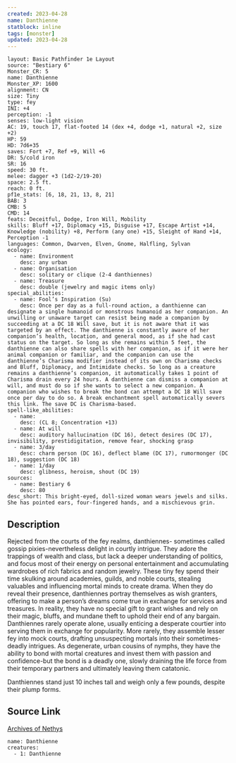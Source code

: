```yaml
---
created: 2023-04-28
name: Danthienne
statblock: inline
tags: [monster]
updated: 2023-04-28
---
```

```statblock
layout: Basic Pathfinder 1e Layout
source: "Bestiary 6"
Monster_CR: 5
name: Danthienne
Monster_XP: 1600
alignment: CN
size: Tiny
type: fey
INI: +4
perception: -1
senses: low-light vision
AC: 19, touch 17, flat-footed 14 (dex +4, dodge +1, natural +2, size +2)
HP: 59
HD: 7d6+35
saves: Fort +7, Ref +9, Will +6
DR: 5/cold iron
SR: 16
speed: 30 ft.
melee: dagger +3 (1d2-2/19-20)
space: 2.5 ft.
reach: 0 ft.
pf1e_stats: [6, 18, 21, 13, 8, 21]
BAB: 3
CMB: 5
CMD: 14
feats: Deceitful, Dodge, Iron Will, Mobility
skills: Bluff +17, Diplomacy +15, Disguise +17, Escape Artist +14, Knowledge (nobility) +8, Perform (any one) +15, Sleight of Hand +14, Perception -1
languages: Common, Dwarven, Elven, Gnome, Halfling, Sylvan
ecology:
  - name: Environment
    desc: any urban
  - name: Organisation
    desc: solitary or clique (2-4 danthiennes)
  - name: Treasure
    desc: double (jewelry and magic items only)
special_abilities:
  - name: Fool’s Inspiration (Su)
    desc: Once per day as a full-round action, a danthienne can designate a single humanoid or monstrous humanoid as her companion. An unwilling or unaware target can resist being made a companion by succeeding at a DC 18 Will save, but it is not aware that it was targeted by an effect. The danthienne is constantly aware of her companion’s health, location, and general mood, as if she had cast status on the target. So long as she remains within 5 feet, the danthienne can also share spells with her companion, as if it were her animal companion or familiar, and the companion can use the danthienne’s Charisma modifier instead of its own on Charisma checks and Bluff, Diplomacy, and Intimidate checks. So long as a creature remains a danthienne’s companion, it automatically takes 1 point of Charisma drain every 24 hours. A danthienne can dismiss a companion at will, and must do so if she wants to select a new companion. A companion who wishes to break the bond can attempt a DC 18 Will save once per day to do so. A break enchantment spell automatically severs this link. The save DC is Charisma-based.
spell-like_abilities:
  - name:
    desc: (CL 8; Concentration +13)
  - name: At will
    desc: auditory hallucination (DC 16), detect desires (DC 17), invisibility, prestidigitation, remove fear, shocking grasp
  - name: 3/day
    desc: charm person (DC 16), deflect blame (DC 17), rumormonger (DC 18), suggestion (DC 18)
  - name: 1/day
    desc: glibness, heroism, shout (DC 19)
sources:
  - name: Bestiary 6
    desc: 80
desc_short: This bright-eyed, doll-sized woman wears jewels and silks. She has pointed ears, four-fingered hands, and a mischievous grin.
```
## Description
Rejected from the courts of the fey realms, danthiennes- sometimes called gossip pixies-nevertheless delight in courtly intrigue. They adore the trappings of wealth and class, but lack a deeper understanding of politics, and focus most of their energy on personal entertainment and accumulating wardrobes of rich fabrics and random jewelry. These tiny fey spend their time skulking around academies, guilds, and noble courts, stealing valuables and influencing mortal minds to create drama. When they do reveal their presence, danthiennes portray themselves as wish granters, offering to make a person’s dreams come true in exchange for services and treasures. In reality, they have no special gift to grant wishes and rely on their magic, bluffs, and mundane theft to uphold their end of any bargain. Danthiennes rarely operate alone, usually enticing a desperate courtier into serving them in exchange for popularity. More rarely, they assemble lesser fey into mock courts, drafting unsuspecting mortals into their sometimes-deadly intrigues. As degenerate, urban cousins of nymphs, they have the ability to bond with mortal creatures and invest them with passion and confidence-but the bond is a deadly one, slowly draining the life force from their temporary partners and ultimately leaving them catatonic. 

Danthiennes stand just 10 inches tall and weigh only a few pounds, despite their plump forms.
## Source Link
[Archives of Nethys](https://aonprd.com/MonsterDisplay.aspx?ItemName=Danthienne)
```encounter-table
name: Danthienne
creatures:
  - 1: Danthienne
```
